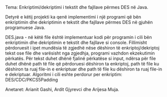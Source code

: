 Tema: Enkriptimi/dekriptimi i tekstit dhe fajllave përmes DES në Java.

Detyrë e këtij projekti ka qenë implementimi i një programi që bën enkriptimin dhe dekriptimin e tekstit dhe fajllave përmes DES në gjuhën programuese Java.

DES.java - në këtë file është implementuar kodi për programin i cili bën enkriptimin dhe dekriptimin e tekstit dhe fajllave si console. Fillimisht përdoruesit i ipet mundësia të zgjedhë nëse dëshiron të enkriptoj/dekriptoj tekst ose file dhe varësisht nga zgjedhja, programi vazhdon ekzekutimin përkatës. Për tekst duhet dhënë fjalinë përkatëse si input, ndërsa për file duhet dhënë path të file që përdoruesi dëshiron ta enkriptoj, path të file ku dëshiron ta ruaj file-in e enkriptuar dhe path të file ku dëshiron ta ruaj file-in e dekriptuar. 
Algoritmi i cili eshte perdorur per enkriptim: DES/CDC/PKCS5Padding

Anetaret: Arianit Gashi, Ardit Gjyrevci dhe Arijesa Muja.
